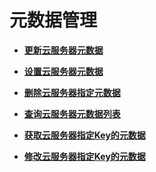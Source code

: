 # 元数据管理<a name="ZH-CN_TOPIC_0065817681"></a>

-   **[更新云服务器元数据](更新云服务器元数据.md)**  

-   **[设置云服务器元数据](设置云服务器元数据.md)**  

-   **[删除云服务器指定元数据](删除云服务器指定元数据.md)**  

-   **[查询云服务器元数据列表](查询云服务器元数据列表.md)**  

-   **[获取云服务器指定Key的元数据](获取云服务器指定Key的元数据.md)**  

-   **[修改云服务器指定Key的元数据](修改云服务器指定Key的元数据.md)**  


